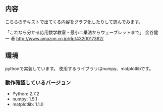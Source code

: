 ## 内容

こちらのテキストで出てくる内容をグラフ化したりして遊んでみます。

「これなら分かる応用数学教室 - 最小二乗法からウェーブレットまで」 金谷健一 著
http://www.amazon.co.jp/dp/4320017382/

## 環境

pythonで実装しています。
使用するライブラリはnumpy、matplotlibです。

### 動作確認しているバージョン

* Python: 2.7.2
* numpy: 1.5.1
* matplotlib: 1.1.0
